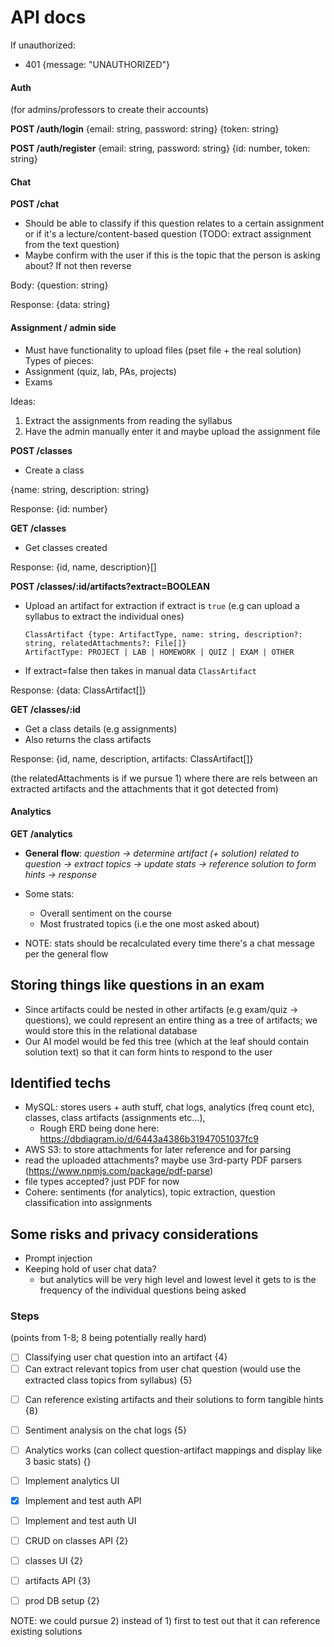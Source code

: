 # API docs

If unauthorized: 
  - 401 {message: "UNAUTHORIZED"}

#### Auth

(for admins/professors to create their accounts)

**POST /auth/login**
{email: string, password: string}
{token: string}

**POST /auth/register**
{email: string, password: string}
{id: number, token: string}


#### Chat


**POST /chat**

- Should be able to classify if this question relates to a certain assignment or
  if it's a lecture/content-based question (TODO: extract assignment from the
  text question)
- Maybe confirm with the user if this is the topic that the person is asking
  about? If not then reverse

Body:
{question: string}

Response:
{data: string}



#### Assignment / admin side

- Must have functionality to upload files (pset file + the real solution)
Types of pieces:
- Assignment (quiz, lab, PAs, projects)
- Exams

Ideas:
1. Extract the assignments from reading the syllabus
2. Have the admin manually enter it and maybe upload the assignment file

**POST /classes**
- Create a class

{name: string, description: string}

Response: {id: number}

**GET /classes**
- Get classes created

Response: {id, name, description}[]


**POST /classes/:id/artifacts?extract=BOOLEAN**
- Upload an artifact for extraction if extract is `true` (e.g can upload a syllabus to extract the individual ones)

  ```
  ClassArtifact {type: ArtifactType, name: string, description?: string, relatedAttachments?: File[]}
  ArtifactType: PROJECT | LAB | HOMEWORK | QUIZ | EXAM | OTHER
  ```

- If extract=false then takes in manual data `ClassArtifact`

Response: {data: ClassArtifact[]}

**GET /classes/:id**
- Get a class details (e.g assignments)
- Also returns the class artifacts

Response: 
{id, name, description, artifacts: ClassArtifact[]}

(the relatedAttachments is if we pursue 1) where there are rels between an
extracted artifacts and the attachments that it got detected from)

#### Analytics

**GET /analytics**

- **General flow**: *question -> determine artifact (+ solution) related to question -> extract topics -> update stats -> reference solution to form hints -> response*

- Some stats: 
  - Overall sentiment on the course
  - Most frustrated topics (i.e the one most asked about)
- NOTE: stats should be recalculated every time there's a chat message per the
  general flow


## Storing things like questions in an exam

- Since artifacts could be nested in other artifacts (e.g exam/quiz -> questions), we could represent an entire thing as a tree of artifacts; we would store this in the relational database
- Our AI model would be fed this tree (which at the leaf should contain solution
  text) so that it can form hints to respond to the user


## Identified techs

- MySQL: stores users + auth stuff, chat logs, analytics (freq count etc),
  classes, class artifacts (assignments etc...), 
  - Rough ERD being done here: https://dbdiagram.io/d/6443a4386b31947051037fc9
- AWS S3: to store attachments for later reference and for parsing
- read the uploaded attachments? maybe use 3rd-party PDF parsers (https://www.npmjs.com/package/pdf-parse)
- file types accepted? just PDF for now
- Cohere: sentiments (for analytics), topic extraction, question classification into
  assignments

## Some risks and privacy considerations

- Prompt injection
- Keeping hold of user chat data? 
   - but analytics will be very high level and
  lowest level it gets to is the frequency of the individual questions being asked

### Steps

(points from 1-8; 8 being potentially really hard)

<!-- - [ ] (DISMISSIBLE IF WE PURSUE MANUAL ADDING) PDF extraction works (can go from user -> plain text) {3}
- [ ] (DISMISSIBLE IF WE PURSUE MANUAL ADDING) Extracting artifacts from syllabus plaintext {6}
- [ ] (DISMISSIBLE IF WE PURSUE MANUAL ADDING) Can extract relevant topics from syllabus plaintext {4} -->
- [ ] Classifying user chat question into an artifact {4}
- [ ] Can extract relevant topics from user chat question (would use the
      extracted class topics from syllabus) {5}
<!-- - [ ] (DISMISSIBLE IF WE PURSUE MANUAL ADDING) Can extract nested questions and solutions (an artifact tree) -->
- [ ] Can reference existing artifacts and their solutions to form tangible hints {8}

- [ ] Sentiment analysis on the chat logs {5}
- [ ] Analytics works (can collect question-artifact mappings and display like 3
      basic stats) {}
- [ ] Implement analytics UI

- [x] Implement and test auth API
- [ ] Implement and test auth UI
- [ ] CRUD on classes API {2}
- [ ] classes UI {2}

- [ ] artifacts API {3}
- [ ] prod DB setup {2}

NOTE: we could pursue 2) instead of 1) first to test out that it can reference
existing solutions
